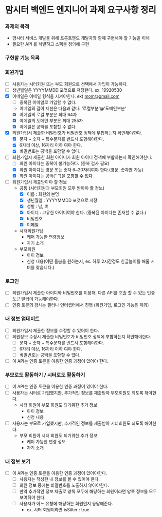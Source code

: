 # 맘시터 백엔드 엔지니어 과제 요구사항 정리

### 과제의 목적
* 맘시터 서비스 개발을 위해 프론트엔드 개발자와 함께 구현해야 할 기능을 이해
* 필요한 API 를 식별하고 스펙을 정의해 구현

### 구현할 기능 목록

### 회원가입
* [ ] 사용자는 시터회원 또는 부모 회원으로 선택해서 가입이 가능하다.
* [ ] 생년월일은 YYYYMMDD 포맷으로 저장한다. ex. 19920530
* [x] 이메일은 이메일 형식을 지켜야한다. ex) mom@gmail.com
  * [ ] 중복된 이메일로 가입할 수 없다.
  * 이메일의 길이 제한은 다음과 같다. '로컬부분'@'도메인부분'
  * [x] 이메일의 로컬 부분은 최대 64자
  * [x] 이메일의 도메인 부분은 최대 255자
  * [x] 이메일은 공백을 포함할 수 없다.
* [x] 회원가입시 제출한 비밀번호가 비밀번호 정책에 부합하는지 확인해야한다.
  * [x] 문자 + 숫자 + 특수문자를 반드시 포함해야한다.
  * [x] 6자리 이상, 16자리 이하 여야 한다.
  * [x] 비밀번호는 공백을 포함할 수 없다.
* [ ] 회원가입시 제출한 회원 아이디가 회원 아이디 정책에 부합하는지 확인해야한다.
  * [ ] 회원 아이디는 중복이 불가능하다. (중복 검사 필요)
  * [x] 회원 아이디는 영문 또는 숫자 6~20자리여야 한다.(영문, 숫자만 가능)
  * [x] 회원 아이디는 공백(" ")을 포함할 수 없다.
* [ ] 회원가입시 제출받아야 할 정보
  * 공통 (시터회원과 부모회원 모두 받아야 할 정보)
    * [x] 이름 : 회원의 본명
    * [x] 생년월일 : YYYYMMDD 포맷으로 저장
    * [x] 성별 : 남, 여
    * [x] 아이디 : 고유한 아이디여야 한다. (중복된 아이디는 존재할 수 없다.)
    * [x] 비밀번호
    * [x] 이메일
  * 시터회원가입
    * 케어 가능한 연령정보
    * 자기 소개
  * 부모회원
    * 아이 정보
    * 신청 내용(어떤 돌봄을 원하는지, ex. 하루 2시간정도 한글놀이를 해줄 시터를 찾습니다.)
### 로그인
* [ ] 회원가입시 제출한 아이디와 비밀번호를 이용해, 다른 API를 호출 할 수 있는 인증토큰 발급이 가능해야한다.
* [ ] 인증 토큰의 검사는 필터나 인터셉터에서 진행 (회원가입, 로그인 기능은 제외)

### 내 정보 업데이트
* [ ] 회원가입시 제출한 정보를 수정할 수 있어야 한다.
* [ ] 회원정보 수정시 제출한 비밀번호가 비밀번호 정책에 부합하는지 확인해야한다.
  * [ ] 문자 + 숫자 + 특수문자를 반드시 포함해야한다.
  * [ ] 6자리 이상, 16자리 이하 여야 한다.
  * [ ] 비밀번호는 공백을 포함할 수 없다.
* [ ] 이 API는 인증 토큰을 이용한 인증 과정이 있어야 한다.

### 부모로도 활동하기 / 시터로도 활동하기
* [ ] 이 API는 인증 토큰을 이용한 인증 과정이 있어야 한다.
* [ ] 사용자는 시터로 가입했지만, 추가적인 정보를 제출받아 부모회원도 되도록 해야한다.
  * 시터 회원이 부모 회원도 되기위한 추가 정보
    * 아이 정보
    * 신청 내용
* [ ] 사용자는 부모로 가입했지만, 추가적인 정보를 제출받아 시터회원도 되도록 해야한다.
  * 부모 회원이 시터 회원도 되기위한 추가 정보
    * 케어 가능한 연령 정보
    * 자기 소개

### 내 정보 보기

* [ ] 이 API는 인증 토큰을 이용한 인증 과정이 있어야한다.
  * [ ] 사용자는 작성한 내 정보를 볼 수 있어야 한다.
  * [ ] 회원 정보 중에는 비밀번호를 노출하지 않아야한다.
  * [ ] 만약 추가적인 정보 제출로 양쪽 모두에 해당하는 회원이라면 양쪽 정보를 모두 보여줘야 한다.
  * [ ] 사용자가 어느 유형에 해당하는 회원인지 응답해준다.
    * ex. 시터 회원이라면 isSitter : true

